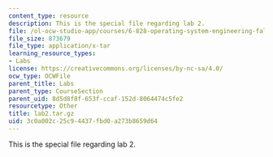 ```yaml
---
content_type: resource
description: This is the special file regarding lab 2.
file: /ol-ocw-studio-app/courses/6-828-operating-system-engineering-fall-2012/3c0a002c25c94437fbd0a273b8659d64_lab2.tar.gz
file_size: 873679
file_type: application/x-tar
learning_resource_types:
- Labs
license: https://creativecommons.org/licenses/by-nc-sa/4.0/
ocw_type: OCWFile
parent_title: Labs
parent_type: CourseSection
parent_uid: 8d5d8f8f-653f-ccaf-152d-8064474c5fe2
resourcetype: Other
title: lab2.tar.gz
uid: 3c0a002c-25c9-4437-fbd0-a273b8659d64
---
```

This is the special file regarding lab 2.